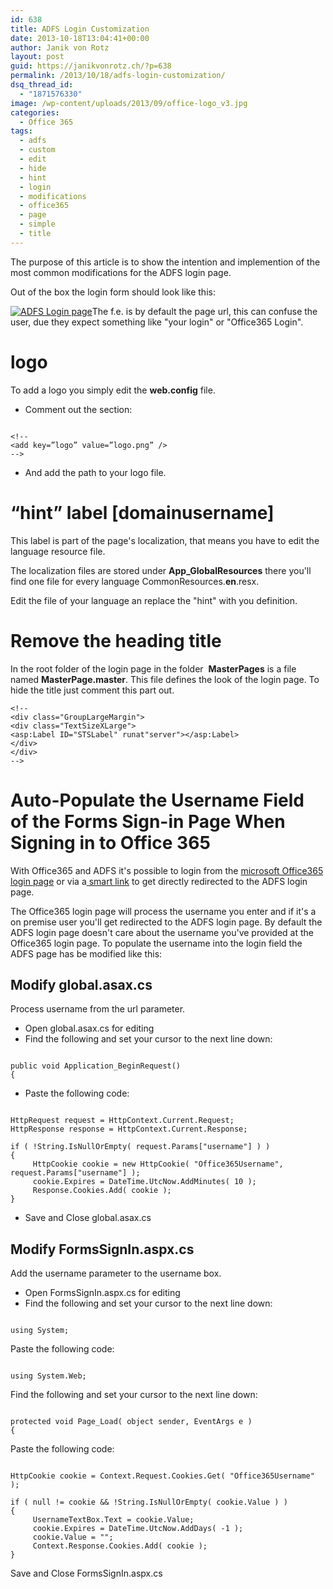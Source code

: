 ```yaml
---
id: 638
title: ADFS Login Customization
date: 2013-10-18T13:04:41+00:00
author: Janik von Rotz
layout: post
guid: https://janikvonrotz.ch/?p=638
permalink: /2013/10/18/adfs-login-customization/
dsq_thread_id:
  - "1871576330"
image: /wp-content/uploads/2013/09/office-logo_v3.jpg
categories:
  - Office 365
tags:
  - adfs
  - custom
  - edit
  - hide
  - hint
  - login
  - modifications
  - office365
  - page
  - simple
  - title
---
```

The purpose of this article is to show the intention and implemention of the most common modifications for the ADFS login page.

Out of the box the login form should look like this:

[![ADFS Login page](/wp-content/uploads/2013/10/ADFS-Login-page.png)](/wp-content/uploads/2013/10/ADFS-Login-page.png)The f.e. is by default the page url, this can confuse the user, due they expect something like "your login" or "Office365 Login".

<!--more-->

<h1>logo</h1>

To add a logo you simply edit the <strong>web.config</strong> file.

<ul>
    <li>Comment out the section:</li>
</ul>

```

<!--
<add key=”logo” value=”logo.png” />
-->

```

<ul>
    <li>And add the path to your logo file.</li>
</ul>

<h1>“hint” label [domainusername]</h1>

This label is part of the page's localization, that means you have to edit the language resource file.

The localization files are stored under <strong>App_GlobalResources</strong> there you'll find one file for every language CommonResources.<strong>en</strong>.resx.

Edit the file of your language an replace the "hint" with you definition.

<h1>Remove the heading title</h1>

In the root folder of the login page in the folder  <strong>MasterPages</strong> is a file named <strong>MasterPage.master</strong>. This file defines the look of the login page. To hide the title just comment this part out.

```
<!--
<div class="GroupLargeMargin">
<div class="TextSizeXLarge">
<asp:Label ID="STSLabel" runat"server"></asp:Label>
</div>
</div>
-->
```

<h1>Auto-Populate the Username Field of the Forms Sign-in Page When Signing in to Office 365</h1>

With Office365 and ADFS it's possible to login from the <a href="https://login.microsoftonline.com" target="_blank">microsoft Office365 login page</a> or via a<a href="https://community.office365.com/en-us/wikis/sso/using-smart-links-or-idp-initiated-authentication-with-office-365.aspx" target="_blank"> smart link</a> to get directly redirected to the ADFS login page.

The Office365 login page will process the username you enter and if it's a on premise user you'll get redirected to the ADFS login page. By default the ADFS login page doesn't care about the username you've provided at the Office365 login page. To populate the username into the login field the ADFS page has be modified like this:

<h2>Modify global.asax.cs</h2>

Process username from the url parameter.

<ul>
    <li>Open global.asax.cs for editing</li>
    <li>Find the following and set your cursor to the next line down:</li>
</ul>

```

public void Application_BeginRequest()
{

```

<ul>
    <li>Paste the following code:</li>
</ul>

```

HttpRequest request = HttpContext.Current.Request;
HttpResponse response = HttpContext.Current.Response;

if ( !String.IsNullOrEmpty( request.Params["username"] ) )
{
     HttpCookie cookie = new HttpCookie( "Office365Username", request.Params["username"] );
     cookie.Expires = DateTime.UtcNow.AddMinutes( 10 );
     Response.Cookies.Add( cookie );
}

```

<ul>
    <li>Save and Close global.asax.cs</li>
</ul>

<h2>Modify FormsSignIn.aspx.cs</h2>

Add the username parameter to the username box.

<ul>
    <li>Open FormsSignIn.aspx.cs for editing</li>
    <li>Find the following and set your cursor to the next line down:</li>
</ul>

```

using System;

```

Paste the following code:

```

using System.Web;

```

Find the following and set your cursor to the next line down:

```

protected void Page_Load( object sender, EventArgs e )
{

```

Paste the following code:

```

HttpCookie cookie = Context.Request.Cookies.Get( "Office365Username" );

if ( null != cookie && !String.IsNullOrEmpty( cookie.Value ) )
{
     UsernameTextBox.Text = cookie.Value;
     cookie.Expires = DateTime.UtcNow.AddDays( -1 );
     cookie.Value = "";
     Context.Response.Cookies.Add( cookie );
}

```

Save and Close FormsSignIn.aspx.cs